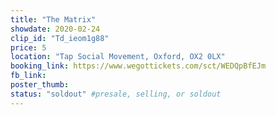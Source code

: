 ```yaml
---
title: "The Matrix"
showdate: 2020-02-24
clip_id: "Td_ieom1g88"
price: 5
location: "Tap Social Movement, Oxford, OX2 0LX"
booking_link: https://www.wegottickets.com/sct/WEDQpBfEJm
fb_link:
poster_thumb:
status: "soldout" #presale, selling, or soldout
---
```


